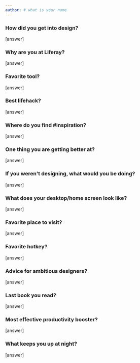 ```yaml
---
author: # what is your name
---
```


### How did you get into design?

[answer]

### Why are you at Liferay?

[answer]

### Favorite tool?

[answer]

### Best lifehack?

[answer]

### Where do you find #inspiration?

[answer]

### One thing you are getting better at?

[answer]

### If you weren't designing, what would you be doing?

[answer]

### What does your desktop/home screen look like?

[answer]

### Favorite place to visit?

[answer]

### Favorite hotkey?

[answer]

### Advice for ambitious designers?

[answer]

### Last book you read?

[answer]

### Most effective productivity booster?

[answer]

### What keeps you up at night?

[answer]
